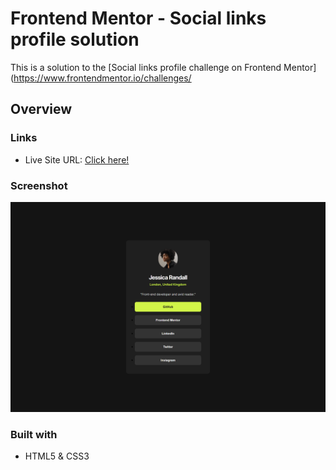 # Frontend Mentor - Social links profile solution

This is a solution to the [Social links profile challenge on Frontend Mentor](https://www.frontendmentor.io/challenges/ 

## Overview

### Links

- Live Site URL: [Click here!](https://social-links-profile-jj.netlify.app/)

### Screenshot

![](./design/screenshot.png)

### Built with

- HTML5 & CSS3